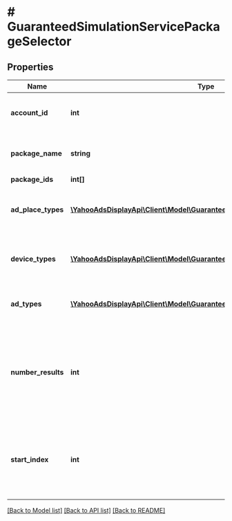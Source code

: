 # # GuaranteedSimulationServicePackageSelector

## Properties

Name | Type | Description | Notes
------------ | ------------- | ------------- | -------------
**account_id** | **int** | &lt;div lang&#x3D;\&quot;ja\&quot;&gt;検索条件 : アカウントID&lt;/div&gt; &lt;div lang&#x3D;\&quot;en\&quot;&gt;Search Condition: Account ID&lt;/div&gt; |
**package_name** | **string** | &lt;div lang&#x3D;\&quot;ja\&quot;&gt;検索条件 : 商品名&lt;/div&gt; &lt;div lang&#x3D;\&quot;en\&quot;&gt;Search Condition: Package name&lt;/div&gt; | [optional]
**package_ids** | **int[]** |  | [optional]
**ad_place_types** | [**\YahooAdsDisplayApi\Client\Model\GuaranteedSimulationServiceAdPlaceType[]**](GuaranteedSimulationServiceAdPlaceType.md) | &lt;div lang&#x3D;\&quot;ja\&quot;&gt;検索条件 : 掲載面&lt;/div&gt; &lt;div lang&#x3D;\&quot;en\&quot;&gt;Search Condition: Ad placements&lt;/div&gt; | [optional]
**device_types** | [**\YahooAdsDisplayApi\Client\Model\GuaranteedSimulationServiceDeviceType[]**](GuaranteedSimulationServiceDeviceType.md) | &lt;div lang&#x3D;\&quot;ja\&quot;&gt;検索条件 : 配信先デバイス&lt;/div&gt; &lt;div lang&#x3D;\&quot;en\&quot;&gt;Search Condition: Devices&lt;/div&gt; | [optional]
**ad_types** | [**\YahooAdsDisplayApi\Client\Model\GuaranteedSimulationServiceAdType[]**](GuaranteedSimulationServiceAdType.md) | &lt;div lang&#x3D;\&quot;ja\&quot;&gt;検索条件 : 広告タイプ&lt;/div&gt; &lt;div lang&#x3D;\&quot;en\&quot;&gt;Search Condition: Ad Types&lt;/div&gt; | [optional]
**number_results** | **int** | &lt;div lang&#x3D;\&quot;ja\&quot;&gt;ページの最大件数です。このフィールドは、1以上を指定する必要があります。&lt;/div&gt; &lt;div lang&#x3D;\&quot;en\&quot;&gt;Maximum number of results to return in this page. This field must be greater than or equal to 1. Also see Entity Limits per operation.&lt;/div&gt; | [optional] [default to 10]
**start_index** | **int** | &lt;div lang&#x3D;\&quot;ja\&quot;&gt;ページの先頭のインデックスです。このフィールドは、1以上を指定する必要があります。&lt;/div&gt; &lt;div lang&#x3D;\&quot;en\&quot;&gt;Index of the first result to return in this page. This field must be greater than or equal to 1.&lt;/div&gt; | [optional] [default to 1]

[[Back to Model list]](../../README.md#models) [[Back to API list]](../../README.md#endpoints) [[Back to README]](../../README.md)
